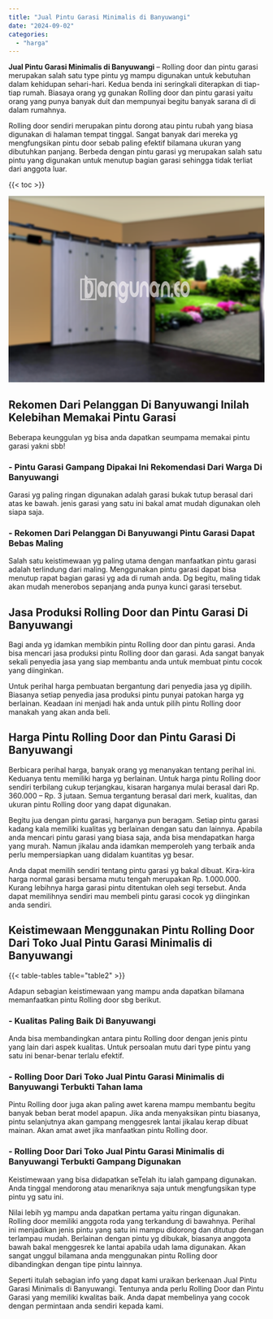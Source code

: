 ```yaml
---
title: "Jual Pintu Garasi Minimalis di Banyuwangi"
date: "2024-09-02"
categories: 
  - "harga"
---
```


**Jual Pintu Garasi Minimalis di Banyuwangi** – Rolling door dan pintu garasi merupakan salah satu type pintu yg mampu digunakan untuk kebutuhan dalam kehidupan sehari-hari. Kedua benda ini seringkali diterapkan di tiap-tiap rumah. Biasaya orang yg gunakan Rolling door dan pintu garasi yaitu orang yang punya banyak duit dan mempunyai begitu banyak sarana di di dalam rumahnya.

Rolling door sendiri merupakan pintu dorong atau pintu rubah yang biasa digunakan di halaman tempat tinggal. Sangat banyak dari mereka yg mengfungsikan pintu door sebab paling efektif bilamana ukuran yang dibutuhkan panjang. Berbeda dengan pintu garasi yg merupakan salah satu pintu yang digunakan untuk menutup bagian garasi sehingga tidak terliat dari anggota luar.

{{< toc >}}

![Jual Pintu Garasi Minimalis di Banyuwangi](/images/pintu-garasi-37.png)

## Rekomen Dari Pelanggan Di Banyuwangi Inilah Kelebihan Memakai Pintu Garasi

Beberapa keunggulan yg bisa anda dapatkan seumpama memakai pintu garasi yakni sbb!

### \- Pintu Garasi Gampang Dipakai Ini Rekomendasi Dari Warga Di Banyuwangi

Garasi yg paling ringan digunakan adalah garasi bukak tutup berasal dari atas ke bawah. jenis garasi yang satu ini bakal amat mudah digunakan oleh siapa saja.

### \- Rekomen Dari Pelanggan Di Banyuwangi Pintu Garasi Dapat Bebas Maling

Salah satu keistimewaan yg paling utama dengan manfaatkan pintu garasi adalah terlindung dari maling. Menggunakan pintu garasi dapat bisa menutup rapat bagian garasi yg ada di rumah anda. Dg begitu, maling tidak akan mudah menerobos sepanjang anda punya kunci garasi tersebut.

## Jasa Produksi Rolling Door dan Pintu Garasi Di Banyuwangi

Bagi anda yg idamkan membikin pintu Rolling door dan pintu garasi. Anda bisa mencari jasa produksi pintu Rolling door dan garasi. Ada sangat banyak sekali penyedia jasa yang siap membantu anda untuk membuat pintu cocok yang diinginkan.

Untuk perihal harga pembuatan bergantung dari penyedia jasa yg dipilih. Biasanya setiap penyedia jasa produksi pintu punyai patokan harga yg berlainan. Keadaan ini menjadi hak anda untuk pilih pintu Rolling door manakah yang akan anda beli.

## Harga Pintu Rolling Door dan Pintu Garasi Di Banyuwangi

Berbicara perihal harga, banyak orang yg menanyakan tentang perihal ini. Keduanya tentu memiliki harga yg berlainan. Untuk harga pintu Rolling door sendiri terbilang cukup terjangkau, kisaran harganya mulai berasal dari Rp. 360.000 – Rp. 3 jutaan. Semua tergantung berasal dari merk, kualitas, dan ukuran pintu Rolling door yang dapat digunakan.

Begitu jua dengan pintu garasi, harganya pun beragam. Setiap pintu garasi kadang kala memiliki kualitas yg berlainan dengan satu dan lainnya. Apabila anda mencari pintu garasi yang biasa saja, anda bisa mendapatkan harga yang murah. Namun jikalau anda idamkan memperoleh yang terbaik anda perlu mempersiapkan uang didalam kuantitas yg besar.

Anda dapat memilih sendiri tentang pintu garasi yg bakal dibuat. Kira-kira harga normal garasi bersama mutu tengah merupakan Rp. 1.000.000. Kurang lebihnya harga garasi pintu ditentukan oleh segi tersebut. Anda dapat memilihnya sendiri mau membeli pintu garasi cocok yg diinginkan anda sendiri.

## Keistimewaan Menggunakan Pintu Rolling Door Dari Toko Jual Pintu Garasi Minimalis di Banyuwangi

{{< table-tables table="table2" >}}

Adapun sebagian keistimewaan yang mampu anda dapatkan bilamana memanfaatkan pintu Rolling door sbg berikut.

### \- Kualitas Paling Baik Di Banyuwangi

Anda bisa membandingkan antara pintu Rolling door dengan jenis pintu yang lain dari aspek kualitas. Untuk persoalan mutu dari type pintu yang satu ini benar-benar terlalu efektif.

### \- Rolling Door Dari Toko Jual Pintu Garasi Minimalis di Banyuwangi Terbukti Tahan lama

Pintu Rolling door juga akan paling awet karena mampu membantu begitu banyak beban berat model apapun. Jika anda menyaksikan pintu biasanya, pintu selanjutnya akan gampang menggesrek lantai jikalau kerap dibuat mainan. Akan amat awet jika manfaatkan pintu Rolling door.

### \- Rolling Door Dari Toko Jual Pintu Garasi Minimalis di Banyuwangi Terbukti Gampang Digunakan

Keistimewaan yang bisa didapatkan seTelah itu ialah gampang digunakan. Anda tinggal mendorong atau menariknya saja untuk mengfungsikan type pintu yg satu ini.

Nilai lebih yg mampu anda dapatkan pertama yaitu ringan digunakan. Rolling door memiliki anggota roda yang terkandung di bawahnya. Perihal ini menjadikan jenis pintu yang satu ini mampu didorong dan ditutup dengan terlampau mudah. Berlainan dengan pintu yg dibukak, biasanya anggota bawah bakal menggesrek ke lantai apabila udah lama digunakan. Akan sangat unggul bilamana anda menggunakan pintu Rolling door dibandingkan dengan tipe pintu lainnya.

Seperti itulah sebagian info yang dapat kami uraikan berkenaan Jual Pintu Garasi Minimalis di Banyuwangi. Tentunya anda perlu Rolling Door dan Pintu Garasi yang memiliki kwalitas baik. Anda dapat membelinya yang cocok dengan permintaan anda sendiri kepada kami.
